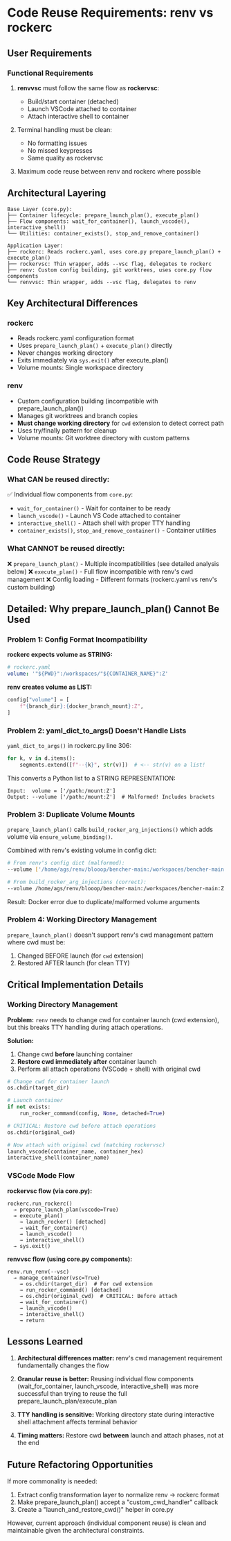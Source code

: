 # Code Reuse Requirements: renv vs rockerc

## User Requirements

### Functional Requirements
1. **renvvsc** must follow the same flow as **rockervsc**:
   - Build/start container (detached)
   - Launch VSCode attached to container
   - Attach interactive shell to container

2. Terminal handling must be clean:
   - No formatting issues
   - No missed keypresses
   - Same quality as rockervsc

3. Maximum code reuse between renv and rockerc where possible

## Architectural Layering

```
Base Layer (core.py):
├── Container lifecycle: prepare_launch_plan(), execute_plan()
├── Flow components: wait_for_container(), launch_vscode(), interactive_shell()
└── Utilities: container_exists(), stop_and_remove_container()

Application Layer:
├── rockerc: Reads rockerc.yaml, uses core.py prepare_launch_plan() + execute_plan()
├── rockervsc: Thin wrapper, adds --vsc flag, delegates to rockerc
├── renv: Custom config building, git worktrees, uses core.py flow components
└── renvvsc: Thin wrapper, adds --vsc flag, delegates to renv
```

## Key Architectural Differences

### rockerc
- Reads rockerc.yaml configuration format
- Uses `prepare_launch_plan()` + `execute_plan()` directly
- Never changes working directory
- Exits immediately via `sys.exit()` after execute_plan()
- Volume mounts: Single workspace directory

### renv
- Custom configuration building (incompatible with prepare_launch_plan())
- Manages git worktrees and branch copies
- **Must change working directory** for `cwd` extension to detect correct path
- Uses try/finally pattern for cleanup
- Volume mounts: Git worktree directory with custom patterns

## Code Reuse Strategy

### What CAN be reused directly:
✅ Individual flow components from `core.py`:
   - `wait_for_container()` - Wait for container to be ready
   - `launch_vscode()` - Launch VS Code attached to container
   - `interactive_shell()` - Attach shell with proper TTY handling
   - `container_exists()`, `stop_and_remove_container()` - Container utilities

### What CANNOT be reused directly:
❌ `prepare_launch_plan()` - Multiple incompatibilities (see detailed analysis below)
❌ `execute_plan()` - Full flow incompatible with renv's cwd management
❌ Config loading - Different formats (rockerc.yaml vs renv's custom building)

## Detailed: Why prepare_launch_plan() Cannot Be Used

### Problem 1: Config Format Incompatibility

**rockerc expects volume as STRING:**
```yaml
# rockerc.yaml
volume: '"${PWD}":/workspaces/"${CONTAINER_NAME}":Z'
```

**renv creates volume as LIST:**
```python
config["volume"] = [
    f"{branch_dir}:{docker_branch_mount}:Z",
]
```

### Problem 2: yaml_dict_to_args() Doesn't Handle Lists

`yaml_dict_to_args()` in rockerc.py line 306:
```python
for k, v in d.items():
    segments.extend([f"--{k}", str(v)])  # <-- str(v) on a list!
```

This converts a Python list to a STRING REPRESENTATION:
```
Input:  volume = ['/path:/mount:Z']
Output: --volume ['/path:/mount:Z']  # Malformed! Includes brackets
```

### Problem 3: Duplicate Volume Mounts

`prepare_launch_plan()` calls `build_rocker_arg_injections()` which adds volume via `ensure_volume_binding()`.

Combined with renv's existing volume in config dict:
```bash
# From renv's config dict (malformed):
--volume ['/home/ags/renv/blooop/bencher-main:/workspaces/bencher-main:Z']

# From build_rocker_arg_injections (correct):
--volume /home/ags/renv/blooop/bencher-main:/workspaces/bencher-main:Z
```

Result: Docker error due to duplicate/malformed volume arguments

### Problem 4: Working Directory Management

`prepare_launch_plan()` doesn't support renv's cwd management pattern where cwd must be:
1. Changed BEFORE launch (for `cwd` extension)
2. Restored AFTER launch (for clean TTY)

## Critical Implementation Details

### Working Directory Management
**Problem:** `renv` needs to change cwd for container launch (cwd extension), but this breaks TTY handling during attach operations.

**Solution:**
1. Change cwd **before** launching container
2. **Restore cwd immediately after** container launch
3. Perform all attach operations (VSCode + shell) with original cwd

```python
# Change cwd for container launch
os.chdir(target_dir)

# Launch container
if not exists:
    run_rocker_command(config, None, detached=True)

# CRITICAL: Restore cwd before attach operations
os.chdir(original_cwd)

# Now attach with original cwd (matching rockervsc)
launch_vscode(container_name, container_hex)
interactive_shell(container_name)
```

### VSCode Mode Flow

**rockervsc flow (via core.py):**
```
rockerc.run_rockerc()
  → prepare_launch_plan(vscode=True)
  → execute_plan()
    → launch_rocker() [detached]
    → wait_for_container()
    → launch_vscode()
    → interactive_shell()
  → sys.exit()
```

**renvvsc flow (using core.py components):**
```
renv.run_renv(--vsc)
  → manage_container(vsc=True)
    → os.chdir(target_dir)  # For cwd extension
    → run_rocker_command() [detached]
    → os.chdir(original_cwd)  # CRITICAL: Before attach
    → wait_for_container()
    → launch_vscode()
    → interactive_shell()
    → return
```

## Lessons Learned

1. **Architectural differences matter:** renv's cwd management requirement fundamentally changes the flow

2. **Granular reuse is better:** Reusing individual flow components (wait_for_container, launch_vscode, interactive_shell) was more successful than trying to reuse the full prepare_launch_plan/execute_plan

3. **TTY handling is sensitive:** Working directory state during interactive shell attachment affects terminal behavior

4. **Timing matters:** Restore cwd **between** launch and attach phases, not at the end

## Future Refactoring Opportunities

If more commonality is needed:
1. Extract config transformation layer to normalize renv → rockerc format
2. Make prepare_launch_plan() accept a "custom_cwd_handler" callback
3. Create a "launch_and_restore_cwd()" helper in core.py

However, current approach (individual component reuse) is clean and maintainable given the architectural constraints.
